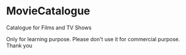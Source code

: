 # MovieCatalogue
Catalogue for Films and TV Shows

Only for learning purpose. 
Please don't use it for commercial purpose. 
Thank you
